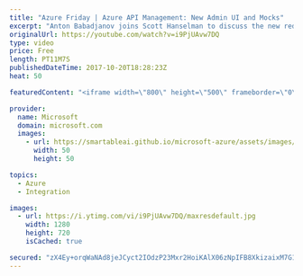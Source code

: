 ```yaml
---
title: "Azure Friday | Azure API Management: New Admin UI and Mocks"
excerpt: "Anton Babadjanov joins Scott Hanselman to discuss the new redesigned administrative UI for API Management. Also, see how it enables a design-first approach with the ability to produce simulated (mocked) API responses.  API Management Documentation (docs): https://docs.microsoft.com/en-us/azure/api-management/"
originalUrl: https://youtube.com/watch?v=i9PjUAvw7DQ
type: video
price: Free
length: PT11M7S
publishedDateTime: 2017-10-20T18:28:23Z
heat: 50

featuredContent: "<iframe width=\"800\" height=\"500\" frameborder=\"0\" src=\"https://www.youtube.com/embed/i9PjUAvw7DQ\" allow=\"accelerometer; autoplay; encrypted-media; gyroscope; picture-in-picture\" allowfullscreen></iframe>"

provider:
  name: Microsoft
  domain: microsoft.com
  images:
    - url: https://smartableai.github.io/microsoft-azure/assets/images/organizations/microsoft.com-50x50.jpg
      width: 50
      height: 50

topics:
  - Azure
  - Integration

images:
  - url: https://i.ytimg.com/vi/i9PjUAvw7DQ/maxresdefault.jpg
    width: 1280
    height: 720
    isCached: true

secured: "zX4Ey+orqWaNAd8jeJCyct2IOdzP23Mxr2HoiKAlX06zNpIFB8XkizaixM7G1eRip4kQhWC26tj8EWj1VPjmvfM5K0o4T6GI9HBCM3B8/uyktklbiQD4/Ext8T04KPwcZU5ic7ShSs62LDDaDGYlOzkBKS647WapWWW8qQTvbDEHzT8T/yUG38g8y4xk1drUVOHZTzArX7gEHPZLrcCWVJ3I4fODgvUYdva9Vu9gaN1cp+FHR/S0q+P488hd3creMbRpAfq7j5tDxSR3KauMMy68vAsvuJV2feiCqokrlIOFw9q3Bj5kcstIuQmW/fO5YgwYav0SWmEQtrhepfk7Y7HS0dEZ21ZhLt5SPEHHMzOIC/s5NSiGDnQwpHoJHLBa51RN01zVfObCAoNSoFu/A9+jH2JHQxICl2le2ME4I3M=;CTHRnhyaOTwB1i3EZeWkYQ=="
---
```


